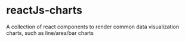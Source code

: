 # reactJs-charts
A collection of react components to render common data visualization charts, such as line/area/bar charts 

